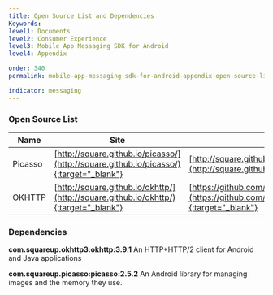 ```yaml
---
title: Open Source List and Dependencies
Keywords:
level1: Documents
level2: Consumer Experience
level3: Mobile App Messaging SDK for Android
level4: Appendix

order: 340
permalink: mobile-app-messaging-sdk-for-android-appendix-open-source-list-and-dependencies.html

indicator: messaging
---
```


### Open Source List

| Name                | Site                                                    | License                                                                     |
|---------------------|---------------------------------------------------------|-----------------------------------------------------------------------------|
| Picasso             | [http://square.github.io/picasso/](http://square.github.io/picasso/){:target="_blank"}                        | [http://square.github.io/picasso/#license](http://square.github.io/picasso/#license){:target="_blank"}                                    |
| OKHTTP              | [http://square.github.io/okhttp/](http://square.github.io/okhttp/){:target="_blank"}                         | [https://github.com/square/okhttp/blob/master/LICENSE.txt](https://github.com/square/okhttp/blob/master/LICENSE.txt){:target="_blank"}                    |

### Dependencies

**com.squareup.okhttp3:okhttp:3.9.1**
An HTTP+HTTP/2 client for Android and Java applications

**com.squareup.picasso:picasso:2.5.2**
An Android library for managing images and the memory they use.
